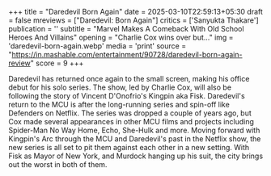 +++
title = "Daredevil Born Again"
date = 2025-03-10T22:59:13+05:30
draft = false
mreviews = ["Daredevil: Born Again"]
critics = ['Sanyukta Thakare']
publication = ''
subtitle = "Marvel Makes A Comeback With Old School Heroes And Villains"
opening = "Charlie Cox wins over but..."
img = 'daredevil-born-again.webp'
media = 'print'
source = "https://in.mashable.com/entertainment/90728/daredevil-born-again-review"
score = 9
+++

Daredevil has returned once again to the small screen, making his office debut for his solo series. The show, led by Charlie Cox, will also be following the story of Vincent D'Onofrio's Kingpin aka Fisk. Daredevil's return to the MCU is after the long-running series and spin-off like Defenders on Netflix. The series was dropped a couple of years ago, but Cox made several appearances in other MCU films and projects including Spider-Man No Way Home, Echo, She-Hulk and more. Moving forward with Kingpin's Arc through the MCU and Daredevil's past in the Netflix show, the new series is all set to pit them against each other in a new setting. With Fisk as Mayor of New York, and Murdock hanging up his suit, the city brings out the worst in both of them.
